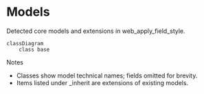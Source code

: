 # Models

Detected core models and extensions in web_apply_field_style.

```mermaid
classDiagram
    class base
```

Notes
- Classes show model technical names; fields omitted for brevity.
- Items listed under _inherit are extensions of existing models.
